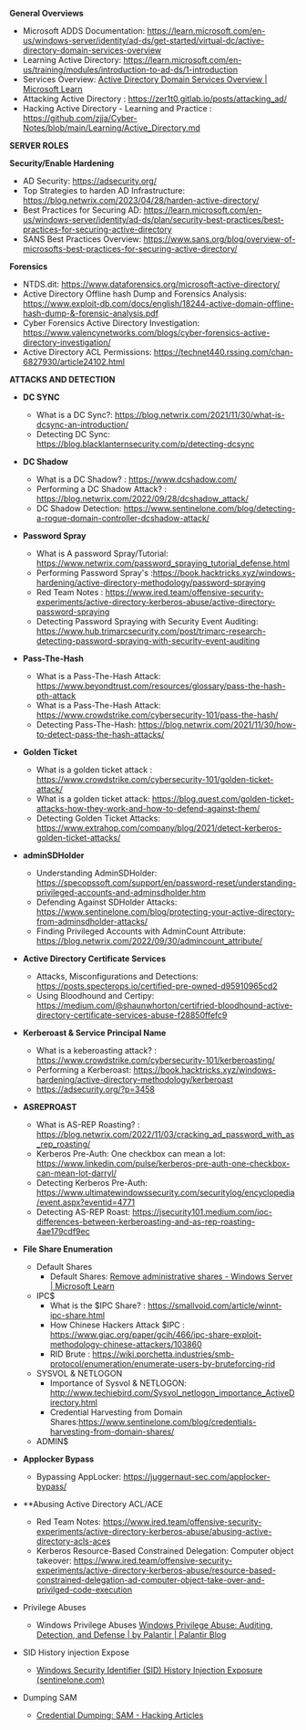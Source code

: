 


**General Overviews**

- Microsoft ADDS Documentation: https://learn.microsoft.com/en-us/windows-server/identity/ad-ds/get-started/virtual-dc/active-directory-domain-services-overview
- Learning Active Directory: https://learn.microsoft.com/en-us/training/modules/introduction-to-ad-ds/1-introduction
- Services Overview: [Active Directory Domain Services Overview | Microsoft Learn](https://learn.microsoft.com/en-us/windows-server/identity/ad-ds/get-started/virtual-dc/active-directory-domain-services-overview)
- Attacking Active Directory : https://zer1t0.gitlab.io/posts/attacking_ad/
- Hacking Active Directory - Learning and Practice : https://github.com/zjja/Cyber-Notes/blob/main/Learning/Active_Directory.md

**SERVER ROLES**


**Security/Enable Hardening**

- AD Security: https://adsecurity.org/
- Top Strategies to harden AD Infrastructure: https://blog.netwrix.com/2023/04/28/harden-active-directory/
- Best Practices for Securing AD: https://learn.microsoft.com/en-us/windows-server/identity/ad-ds/plan/security-best-practices/best-practices-for-securing-active-directory
- SANS Best Practices Overview: https://www.sans.org/blog/overview-of-microsofts-best-practices-for-securing-active-directory/


**Forensics**
- NTDS.dit: https://www.dataforensics.org/microsoft-active-directory/
- Active Directory Offline hash Dump and Forensics Analysis: https://www.exploit-db.com/docs/english/18244-active-domain-offline-hash-dump-&-forensic-analysis.pdf
- Cyber Forensics Active Directory Investigation: https://www.valencynetworks.com/blogs/cyber-forensics-active-directory-investigation/
- Active Directory ACL Permissions: https://technet440.rssing.com/chan-6827930/article24102.html



**ATTACKS AND DETECTION**

- **DC SYNC** 
	- What is a DC Sync?: https://blog.netwrix.com/2021/11/30/what-is-dcsync-an-introduction/
	- Detecting DC Sync:  https://blog.blacklanternsecurity.com/p/detecting-dcsync

- **DC Shadow**
	- What is a DC Shadow? : https://www.dcshadow.com/
	- Performing a DC Shadow Attack? : https://blog.netwrix.com/2022/09/28/dcshadow_attack/
	- DC Shadow Detection: https://www.sentinelone.com/blog/detecting-a-rogue-domain-controller-dcshadow-attack/

- **Password Spray**
	- What is A password Spray/Tutorial: https://www.netwrix.com/password_spraying_tutorial_defense.html
	- Performing Password Spray's :https://book.hacktricks.xyz/windows-hardening/active-directory-methodology/password-spraying
	- Red Team Notes : https://www.ired.team/offensive-security-experiments/active-directory-kerberos-abuse/active-directory-password-spraying
	- Detecting Password Spraying with Security Event Auditing: https://www.hub.trimarcsecurity.com/post/trimarc-research-detecting-password-spraying-with-security-event-auditing
	  
- **Pass-The-Hash**
	- What is a Pass-The-Hash Attack: https://www.beyondtrust.com/resources/glossary/pass-the-hash-pth-attack
	- What is a Pass-The-Hash Attack: https://www.crowdstrike.com/cybersecurity-101/pass-the-hash/
	- Detecting Pass-The-Hash: https://blog.netwrix.com/2021/11/30/how-to-detect-pass-the-hash-attacks/

- **Golden Ticket**
	- What is a golden ticket attack : https://www.crowdstrike.com/cybersecurity-101/golden-ticket-attack/
	- What is a golden ticket attack: https://blog.quest.com/golden-ticket-attacks-how-they-work-and-how-to-defend-against-them/
	- Detecting Golden Ticket Attacks: https://www.extrahop.com/company/blog/2021/detect-kerberos-golden-ticket-attacks/

- **adminSDHolder**
	- Understanding AdminSDHolder:  https://specopssoft.com/support/en/password-reset/understanding-privileged-accounts-and-adminsdholder.htm
	- Defending Against SDHolder Attacks: https://www.sentinelone.com/blog/protecting-your-active-directory-from-adminsdholder-attacks/
	- Finding Privileged Accounts with AdminCount Attribute: https://blog.netwrix.com/2022/09/30/admincount_attribute/

- **Active Directory Certificate Services**
	- Attacks, Misconfigurations and Detections: https://posts.specterops.io/certified-pre-owned-d95910965cd2
	- Using Bloodhound and Certipy: https://medium.com/@shaunwhorton/certifried-bloodhound-active-directory-certificate-services-abuse-f28850ffefc9

- **Kerberoast & Service Principal Name**
	- What is a keberoasting attack? : https://www.crowdstrike.com/cybersecurity-101/kerberoasting/
	- Performing a Kerberoast: https://book.hacktricks.xyz/windows-hardening/active-directory-methodology/kerberoast
	- https://adsecurity.org/?p=3458

- **ASREPROAST**
	- What is AS-REP Roasting? : https://blog.netwrix.com/2022/11/03/cracking_ad_password_with_as_rep_roasting/
	- Kerberos Pre-Auth: One checkbox can mean a lot: https://www.linkedin.com/pulse/kerberos-pre-auth-one-checkbox-can-mean-lot-darryl/
	- Detecting Kerberos Pre-Auth: https://www.ultimatewindowssecurity.com/securitylog/encyclopedia/event.aspx?eventid=4771
	- Detecting AS-REP Roast: https://jsecurity101.medium.com/ioc-differences-between-kerberoasting-and-as-rep-roasting-4ae179cdf9ec

- **File Share Enumeration**
	- Default Shares
		- Default Shares: [Remove administrative shares - Windows Server | Microsoft Learn](https://learn.microsoft.com/en-us/troubleshoot/windows-server/networking/remove-administrative-shares)
	- IPC$
		- What is the $IPC Share? : https://smallvoid.com/article/winnt-ipc-share.html
		- How Chinese Hackers Attack $IPC : https://www.giac.org/paper/gcih/466/ipc-share-exploit-methodology-chinese-attackers/103860
		- RID Brute : https://wiki.porchetta.industries/smb-protocol/enumeration/enumerate-users-by-bruteforcing-rid
	- SYSVOL & NETLOGON
		- Importance of Sysvol & NETLOGON: http://www.techiebird.com/Sysvol_netlogon_importance_ActiveDirectory.html
		- Credential Harvesting from Domain Shares:https://www.sentinelone.com/blog/credentials-harvesting-from-domain-shares/
	- ADMIN$
	

- **Applocker Bypass**
	- Bypassing AppLocker: https://juggernaut-sec.com/applocker-bypass/

- **Abusing Active Directory ACL/ACE
	- Red Team Notes:  https://www.ired.team/offensive-security-experiments/active-directory-kerberos-abuse/abusing-active-directory-acls-aces
	- Kerberos Resource-Based Constrained Delegation: Computer object takeover: https://www.ired.team/offensive-security-experiments/active-directory-kerberos-abuse/resource-based-constrained-delegation-ad-computer-object-take-over-and-privilged-code-execution
- Privilege Abuses
	- Windows Privilege Abuses [Windows Privilege Abuse: Auditing, Detection, and Defense | by Palantir | Palantir Blog](https://blog.palantir.com/windows-privilege-abuse-auditing-detection-and-defense-3078a403d74e)

- SID History injection Expose
	- [Windows Security Identifier (SID) History Injection Exposure (sentinelone.com)](https://www.sentinelone.com/blog/windows-sid-history-injection-exposure-blog/)

- Dumping SAM
	- [Credential Dumping: SAM - Hacking Articles](https://www.hackingarticles.in/credential-dumping-sam/)
